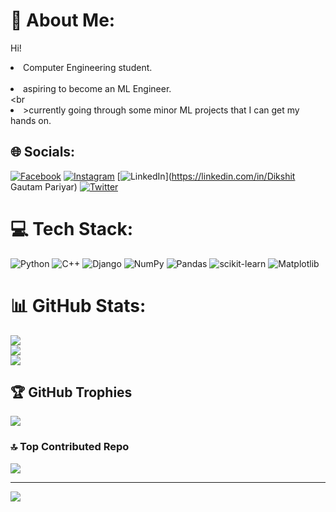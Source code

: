 # 💫 About Me:
Hi!<br> <li>Computer Engineering student.</li> <br><li>aspiring to become an ML Engineer.</li><br<li>>currently going through some minor ML projects that I can get my hands on.</li>


## 🌐 Socials:
[![Facebook](https://img.shields.io/badge/Facebook-%231877F2.svg?logo=Facebook&logoColor=white)](https://facebook.com/dikshitgautam120) [![Instagram](https://img.shields.io/badge/Instagram-%23E4405F.svg?logo=Instagram&logoColor=white)](https://instagram.com/gautam.dikshit) [![LinkedIn](https://img.shields.io/badge/LinkedIn-%230077B5.svg?logo=linkedin&logoColor=white)](https://linkedin.com/in/Dikshit Gautam Pariyar) [![Twitter](https://img.shields.io/badge/Twitter-%231DA1F2.svg?logo=Twitter&logoColor=white)](https://twitter.com/Dikshit11626754) 

# 💻 Tech Stack:
![Python](https://img.shields.io/badge/python-3670A0?style=for-the-badge&logo=python&logoColor=ffdd54) ![C++](https://img.shields.io/badge/c++-%2300599C.svg?style=for-the-badge&logo=c%2B%2B&logoColor=white) ![Django](https://img.shields.io/badge/django-%23092E20.svg?style=for-the-badge&logo=django&logoColor=white) ![NumPy](https://img.shields.io/badge/numpy-%23013243.svg?style=for-the-badge&logo=numpy&logoColor=white) ![Pandas](https://img.shields.io/badge/pandas-%23150458.svg?style=for-the-badge&logo=pandas&logoColor=white) ![scikit-learn](https://img.shields.io/badge/scikit--learn-%23F7931E.svg?style=for-the-badge&logo=scikit-learn&logoColor=white) ![Matplotlib](https://img.shields.io/badge/Matplotlib-%23ffffff.svg?style=for-the-badge&logo=Matplotlib&logoColor=black)
# 📊 GitHub Stats:
![](https://github-readme-stats.vercel.app/api?username=gautamdikshit&theme=dark&hide_border=true&include_all_commits=true&count_private=true)<br/>
![](https://github-readme-streak-stats.herokuapp.com/?user=gautamdikshit&theme=dark&hide_border=true)<br/>
![](https://github-readme-stats.vercel.app/api/top-langs/?username=gautamdikshit&theme=dark&hide_border=true&include_all_commits=true&count_private=true&layout=compact)

## 🏆 GitHub Trophies
![](https://github-profile-trophy.vercel.app/?username=gautamdikshit&theme=radical&no-frame=true&no-bg=true&margin-w=4)

### 🔝 Top Contributed Repo
![](https://github-contributor-stats.vercel.app/api?username=gautamdikshit&limit=5&theme=dark&combine_all_yearly_contributions=true)

---
[![](https://visitcount.itsvg.in/api?id=gautamdikshit&icon=0&color=3)](https://visitcount.itsvg.in)

<!-- Proudly created with GPRM ( https://gprm.itsvg.in ) -->
